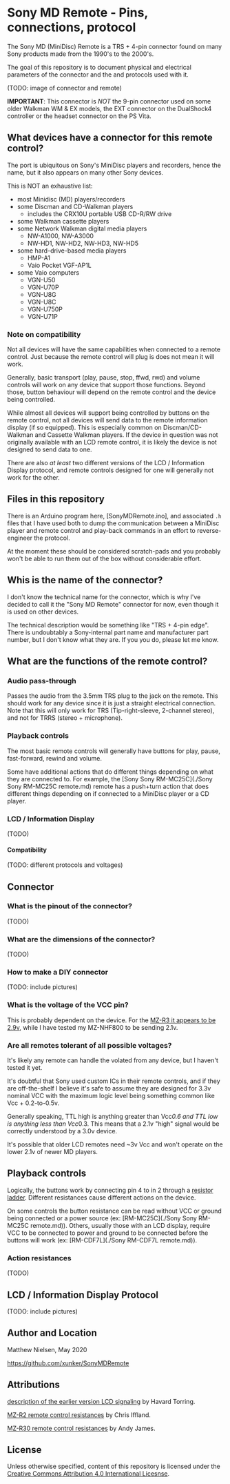 # Sony MD Remote - Pins, connections, protocol

The Sony MD (MiniDisc) Remote is a TRS + 4-pin connector found on many Sony
products made from the 1990's to the 2000's.

The goal of this repository is to document physical and electrical
parameters of the connector and the and protocols used with it.

(TODO: image of connector and remote)

**IMPORTANT**: This connector is *NOT* the 9-pin connector used on some older
Walkman WM & EX models, the EXT connector on the DualShock4 controller or
the headset connector on the PS Vita.

## What devices have a connector for this remote control?

The port is ubiquitous on Sony's MiniDisc players and recorders, hence the name,
but it also appears on many other Sony devices.

This is NOT an exhaustive list:

* most Minidisc (MD) players/recorders
* some Discman and CD-Walkman players
  - includes the CRX10U portable USB CD-R/RW drive
* some Walkman cassette players
* some Network Walkman digital media players
  - NW-A1000, NW-A3000
  - NW-HD1, NW-HD2, NW-HD3, NW-HD5
* some hard-drive-based media players
  - HMP-A1
  - Vaio Pocket VGF-AP1L
* some Vaio computers
  - VGN-U50
  - VGN-U70P
  - VGN-U8G
  - VGN-U8C
  - VGN-U750P
  - VGN-U71P

### Note on compatibility

Not all devices will have the same capabilities when connected to a
remote control. Just because the remote control will plug is does not mean it
will work.

Generally, basic transport (play, pause, stop, ffwd, rwd) and volume controls
will work on any device that support those functions. Beyond those, button
behaviour will depend on the remote control and the device being controlled.

While almost all devices will support being controlled by buttons on the remote
control, not all devices will send data to the remote information display (if so
equipped). This is especially common on Discman/CD-Walkman and Cassette Walkman
players. If the device in question was not originally available with an LCD
remote control, it is likely the device is not designed to send data to one.

There are also *at least* two different versions of the LCD / Information
Display protocol, and remote controls designed for one will generally not work
for the other.

## Files in this repository

There is an Arduino program here, [SonyMDRemote.ino], and associated `.h` files
that I have used both to dump the communication between a MiniDisc player and
remote control and play-back commands in an effort to reverse-engineer the
protocol.

At the moment these should be considered scratch-pads and you probably won't
be able to run them out of the box without considerable effort.

## Whis is the name of the connector?

I don't know the technical name for the connector, which is why I've decided
to call it the "Sony MD Remote" connector for now, even though it is used on
other devices.

The technical description would be something like "TRS + 4-pin edge". There is
undoubtably a Sony-internal part name and manufacturer part number, but I don't
know what they are. If you you do, please let me know.

## What are the functions of the remote control?

### Audio pass-through

Passes the audio from the 3.5mm TRS plug to the jack on the remote. This should
work for any device since it is just a straight electrical connection. Note that
this will only work for TRS (Tip-right-sleeve, 2-channel stereo), and not for
TRRS (stereo + microphone).

### Playback controls

The most basic remote controls will generally have buttons for play, pause,
fast-forward, rewind and volume.

Some have additional actions that do different things depending on what they are
connected to. For example, the [Sony Sony RM-MC25C](./Sony Sony RM-MC25C remote.md) remote
has a push+turn action that does different things depending on if connected to
a MiniDisc player or a CD player.

### LCD / Information Display

(TODO)

#### Compatibility

(TODO: different protocols and voltages)

## Connector

### What is the pinout of the connector?

(TODO)

### What are the dimensions of the connector?

(TODO)

### How to make a DIY connector

(TODO: include pictures)

### What is the voltage of the VCC pin?

This is probably dependent on the device. For the [MZ-R3 it appears to be 2.9v](https://web.archive.org/web/20090217092709/http://home.no.net/~htoerrin/md_if/md_spek.htm),
while I have tested my MZ-NHF800 to be sending 2.1v.

### Are all remotes tolerant of all possible voltages?

It's likely any remote can handle the volated from any device, but I haven't
tested it yet.

It's doubtful that Sony used custom ICs in their remote controls, and if they
are off-the-shelf I believe it's safe to assume they are designed for 3.3v
nominal VCC with the maximum logic level being something common like
Vcc + 0.2-to-0.5v.

Generally speaking, TTL high is anything greater than Vcc*0.6 and TTL low is
anything less than Vcc*0.3. This means that a 2.1v "high" signal would be
correctly understood by a 3.0v device.

It's possible that older LCD remotes need ~3v Vcc and won't operate on the
lower 2.1v of newer MD players.

## Playback controls

Logically, the buttons work by connecting pin 4 to in 2 through a [resistor ladder](https://en.wikipedia.org/wiki/Resistor_ladder).
Different resistances cause different actions on the device.

On some controls the button resistance can be read without VCC or ground being
connected or a power source (ex: [RM-MC25C](./Sony Sony RM-MC25C remote.md)).
Others, usually those with an LCD display, require VCC to be connected to power
and ground to be connected before the buttons will work (ex: [RM-CDF7L](./Sony RM-CDF7L remote.md)).

###  Action resistances

(TODO)

## LCD / Information Display Protocol

(TODO: include pictures)

## Author and Location

Matthew Nielsen, May 2020

https://github.com/xunker/SonyMDRemote

## Attributions

[description of the earlier version LCD signaling](https://web.archive.org/web/20090217092709/http://home.no.net/~htoerrin/md_if/md_spek.htm) by Havard Torring.

[MZ-R2 remote control resistances](http://www.minidisc.org/r2_remote.html) by Chris Iffland.

[MZ-R30 remote control resistances](http://www.minidisc.org/r3_remote.html) by Andy James.

## License

Unless otherwise specified, content of this repository is licensed under the
[Creative Commons Attribution 4.0 International Licesnse](https://creativecommons.org/licenses/by/4.0/).
